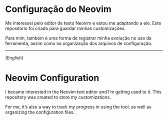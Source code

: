 # Configuração do Neovim

Me interessei pelo editor de texto Neovim e estou me adaptando a ele. Este repositório foi criado para guardar minhas customizações.

Para mim, também é uma forma de registrar minha evolução no uso da ferramenta, assim como na organização dos arquivos de configuração.

---

*(English)*

# Neovim Configuration

I became interested in the Neovim text editor and I’m getting used to it. This repository was created to store my customizations.

For me, it’s also a way to track my progress in using the tool, as well as organizing the configuration files.
